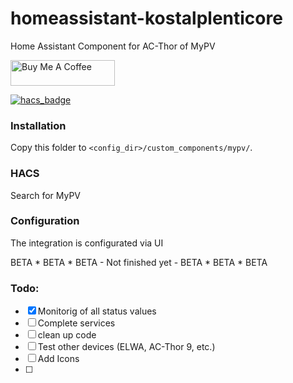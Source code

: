 # homeassistant-kostalplenticore

Home Assistant Component for AC-Thor of MyPV

<a href="https://www.buymeacoffee.com/zauberertz" target="_blank"><img height="41px" width="167px" src="https://cdn.buymeacoffee.com/buttons/default-blue.png" alt="Buy Me A Coffee"></a>

[![hacs_badge](https://img.shields.io/badge/HACS-Custom-orange.svg?style=for-the-badge)](https://github.com/custom-components/hacs)

### Installation

Copy this folder to `<config_dir>/custom_components/mypv/`.

### HACS
Search for MyPV

### Configuration

The integration is configurated via UI

BETA * BETA * BETA - Not finished yet - BETA * BETA * BETA

### Todo:
- [x] Monitorig of all status values
- [ ] Complete services
- [ ] clean up code
- [ ] Test other devices (ELWA, AC-Thor 9, etc.)
- [ ] Add Icons
- [ ]


